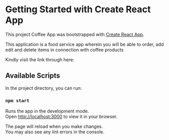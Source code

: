 # Getting Started with Create React App

This project Coffee App was bootstrapped with [Create React App](https://github.com/facebook/create-react-app).

This application is a food service app wherein you will be able to order, add edit and delete items in connection with coffee products

Kindly visit the link through here: 

## Available Scripts

In the project directory, you can run:

### `npm start`

Runs the app in the development mode.\
Open [http://localhost:3000](http://localhost:3000) to view it in your browser.

The page will reload when you make changes.\
You may also see any lint errors in the console.
